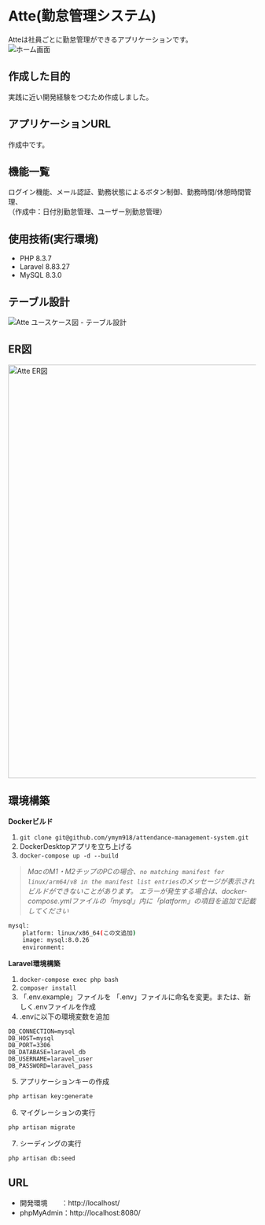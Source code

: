 # Atte(勤怠管理システム)
Atteは社員ごとに勤怠管理ができるアプリケーションです。</br>
![ホーム画面](https://github.com/user-attachments/assets/a707735c-a000-46f2-9924-ab83d24a37de)
## 作成した目的
実践に近い開発経験をつむため作成しました。
## アプリケーションURL
作成中です。
## 機能一覧
ログイン機能、メール認証、勤務状態によるボタン制御、勤務時間/休憩時間管理、</br>
（作成中：日付別勤怠管理、ユーザー別勤怠管理）
## 使用技術(実行環境)
- PHP 8.3.7
- Laravel 8.83.27
- MySQL 8.3.0
## テーブル設計
![Atte   ユースケース図  - テーブル設計](https://github.com/user-attachments/assets/9cb12eb2-7d2c-404b-b5fc-60fa36e79e1d)
## ER図
<img width="841" alt="Atte  ER図" src="https://github.com/user-attachments/assets/e6c3aba4-0c41-4df3-b193-ae9eb15db827"></br>

## 環境構築</br>
**Dockerビルド**
1. `git clone git@github.com/ymym918/attendance-management-system.git`
2. DockerDesktopアプリを立ち上げる
3. `docker-compose up -d --build`

> *MacのM1・M2チップのPCの場合、`no matching manifest for linux/arm64/v8 in the manifest list entries`のメッセージが表示されビルドができないことがあります。
エラーが発生する場合は、docker-compose.ymlファイルの「mysql」内に「platform」の項目を追加で記載してください*
``` bash
mysql:
    platform: linux/x86_64(この文追加)
    image: mysql:8.0.26
    environment:
```
**Laravel環境構築**
1. `docker-compose exec php bash`
2. `composer install`
3. 「.env.example」ファイルを 「.env」ファイルに命名を変更。または、新しく.envファイルを作成
4. .envに以下の環境変数を追加
``` text
DB_CONNECTION=mysql
DB_HOST=mysql
DB_PORT=3306
DB_DATABASE=laravel_db
DB_USERNAME=laravel_user
DB_PASSWORD=laravel_pass
```
5. アプリケーションキーの作成
``` bash
php artisan key:generate
```

6. マイグレーションの実行
``` bash
php artisan migrate
```

7. シーディングの実行
``` bash
php artisan db:seed
```
## URL
- 開発環境　　：http://localhost/
- phpMyAdmin：http://localhost:8080/

